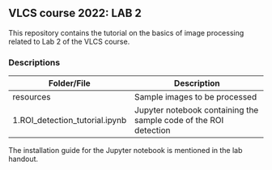 ## VLCS course 2022: LAB 2
This repository contains the tutorial on the basics of image processing related to Lab 2 of the VLCS course.

### Descriptions
Folder/File | Description 
------------|-------------
resources   | Sample images to be processed 
1.ROI_detection_tutorial.ipynb | Jupyter notebook containing the sample code of the ROI detection

The installation guide for the Jupyter notebook is mentioned in the lab handout.